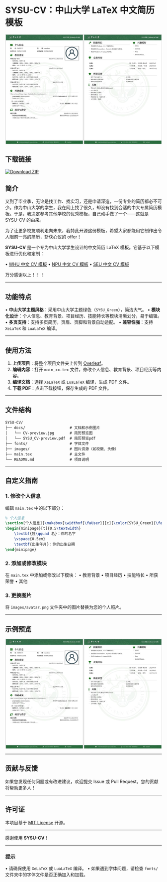 # SYSU-CV：中山大学 LaTeX 中文简历模板

![](./docs/CV-preview.jpg)

## 下载链接
[![Download ZIP](https://img.shields.io/badge/Download-ZIP-blue)
](https://github.com/sorosyhr/SYSU-CV/archive/refs/heads/main.zip)
## 简介
又到了毕业季，无论是找工作、找实习，还是申请深造，一份专业的简历都必不可少。作为中山大学的学生，我在网上找了很久，却没有找到合适的中大专属简历模板。于是，我决定参考其他学校的优秀模板，自己动手做了一个——这就是 ​SYSU-CV 的由来。

为了让更多校友顺利走向未来，我特此开源这份模板，希望大家都能用它制作出令人眼前一亮的简历，斩获心仪的 offer！

**SYSU-CV** 是一个专为中山大学学生设计的中文简历 LaTeX 模板。它基于以下模板进行优化和定制：

• [WHU 中文 CV 模板](https://www.overleaf.com/latex/templates/whuwu-han-da-xue-zhong-wen-jian-li-mo-ban/dbkvxrqjmzpd)
• [NPU 中文 CV 模板](https://www.overleaf.com/latex/templates/npu-cv/mncqzxhvfzrx)
• [SEU 中文 CV 模板](https://www.overleaf.com/latex/templates/seu-cv-dong-nan-da-xue-latex-zhong-wen-jian-li-mo-ban/jyzpthvnbmpm)

万分感谢以上！！！

---

## 功能特点

• **中山大学主题风格**：采用中山大学主题绿色（`SYSU_Green`），简洁大气。
• **模块化设计**：个人信息、教育背景、项目经历、技能特长等模块清晰划分，易于编辑。
• **多页支持**：支持多页简历，页眉、页脚和背景自动适配。
• **兼容性强**：支持 `XeLaTeX` 和 `LuaLaTeX` 编译。

---

## 使用方法

1. **上传项目**：将整个项目文件夹上传到 [Overleaf](https://www.overleaf.com/)。
2. **编辑内容**：打开 `main_xx.tex` 文件，修改个人信息、教育背景、项目经历等内容。
3. **编译文档**：选择 `XeLaTeX` 或 `LuaLaTeX` 编译，生成 PDF 文件。
4. **下载 PDF**：点击下载按钮，保存生成的 PDF 文件。

---

## 文件结构

```
SYSU-CV/
├── docs/                    # 文档和示例图片
│   └── CV-preview.jpg       # 简历预览图
│   └── SYSU_CV-preview.pdf  # 简历预览pdf
├── fonts/                   # 字体文件
├── images/                  # 图片资源（如校徽、头像）
├── main.tex                 # 主文件
└── README.md                # 项目说明
```

---

## 自定义指南

### 1. 修改个人信息
编辑 `main.tex` 中的以下部分：
```latex
% 个人信息
\section[个人信息]{\makebox[\widthof{\faUser}][c]{\color{SYSU_Green}{\faUser}}\quad 个人信息}
\begin{minipage}[t]{0.5\textwidth}
    \textbf{姓\qquad 名}：你的名字
    \vspace{0.5em}
    \textbf{出生年月}：你的出生日期
\end{minipage}
```

### 2. 添加或修改模块
在 `main.tex` 中添加或修改以下模块：
• 教育背景
• 项目经历
• 技能特长
• 所获荣誉
• 其他

### 3. 更换图片
将 `images/avatar.png` 文件夹中的图片替换为您的个人照片。

---

## 示例预览

![](./docs/CV-preview.jpg)

---

## 贡献与反馈

如果您发现任何问题或有改进建议，欢迎提交 Issue 或 Pull Request。您的贡献将帮助更多人！

---

## 许可证

本项目基于 [MIT License](LICENSE) 开源。

---

感谢使用 **SYSU-CV**！

---

### 提示

• 请确保使用 `XeLaTeX` 或 `LuaLaTeX` 编译。
• 如果遇到字体问题，请检查 `fonts/` 文件夹中的字体文件是否正确加入和加载。

